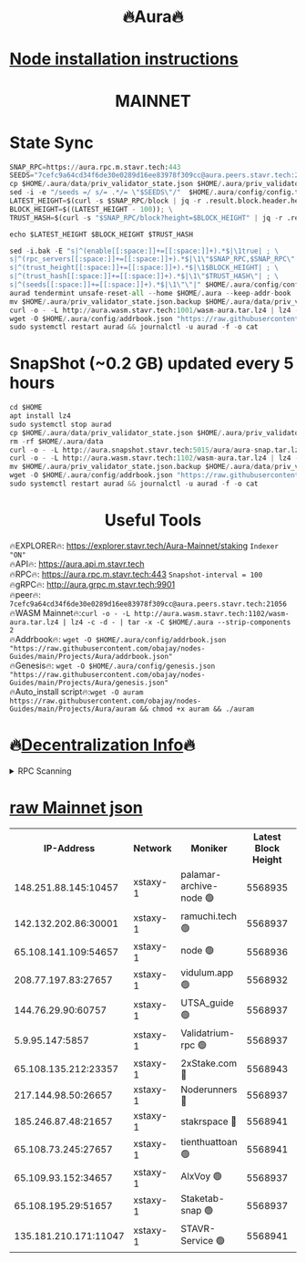 <h1 align="center"> 🔥Aura🔥</h1>

[Node installation instructions](https://github.com/obajay/nodes-Guides/tree/main/Projects/Aura)
=
<h1 align="center"> MAINNET</h1>


# State Sync
```python
SNAP_RPC=https://aura.rpc.m.stavr.tech:443
SEEDS="7cefc9a64cd34f6de30e0289d16ee83978f309cc@aura.peers.stavr.tech:21056"
cp $HOME/.aura/data/priv_validator_state.json $HOME/.aura/priv_validator_state.json.backup
sed -i -e "/seeds =/ s/= .*/= \"$SEEDS\"/"  $HOME/.aura/config/config.toml
LATEST_HEIGHT=$(curl -s $SNAP_RPC/block | jq -r .result.block.header.height); \
BLOCK_HEIGHT=$((LATEST_HEIGHT - 100)); \
TRUST_HASH=$(curl -s "$SNAP_RPC/block?height=$BLOCK_HEIGHT" | jq -r .result.block_id.hash)

echo $LATEST_HEIGHT $BLOCK_HEIGHT $TRUST_HASH

sed -i.bak -E "s|^(enable[[:space:]]+=[[:space:]]+).*$|\1true| ; \
s|^(rpc_servers[[:space:]]+=[[:space:]]+).*$|\1\"$SNAP_RPC,$SNAP_RPC\"| ; \
s|^(trust_height[[:space:]]+=[[:space:]]+).*$|\1$BLOCK_HEIGHT| ; \
s|^(trust_hash[[:space:]]+=[[:space:]]+).*$|\1\"$TRUST_HASH\"| ; \
s|^(seeds[[:space:]]+=[[:space:]]+).*$|\1\"\"|" $HOME/.aura/config/config.toml
aurad tendermint unsafe-reset-all --home $HOME/.aura --keep-addr-book
mv $HOME/.aura/priv_validator_state.json.backup $HOME/.aura/data/priv_validator_state.json
curl -o - -L http://aura.wasm.stavr.tech:1001/wasm-aura.tar.lz4 | lz4 -c -d - | tar -x -C $HOME/.aura --strip-components 2
wget -O $HOME/.aura/config/addrbook.json "https://raw.githubusercontent.com/obajay/nodes-Guides/main/Projects/Aura/addrbook.json"
sudo systemctl restart aurad && journalctl -u aurad -f -o cat
```
# SnapShot (~0.2 GB) updated every 5 hours
```python
cd $HOME
apt install lz4
sudo systemctl stop aurad
cp $HOME/.aura/data/priv_validator_state.json $HOME/.aura/priv_validator_state.json.backup
rm -rf $HOME/.aura/data
curl -o - -L http://aura.snapshot.stavr.tech:5015/aura/aura-snap.tar.lz4 | lz4 -c -d - | tar -x -C $HOME/.aura --strip-components 2
curl -o - -L http://aura.wasm.stavr.tech:1102/wasm-aura.tar.lz4 | lz4 -c -d - | tar -x -C $HOME/.aura --strip-components 2
mv $HOME/.aura/priv_validator_state.json.backup $HOME/.aura/data/priv_validator_state.json
wget -O $HOME/.aura/config/addrbook.json "https://raw.githubusercontent.com/obajay/nodes-Guides/main/Projects/Aura/addrbook.json"
sudo systemctl restart aurad && journalctl -u aurad -f -o cat
```

 <h1 align="center"> Useful Tools</h1>

🔥EXPLORER🔥:     https://explorer.stavr.tech/Aura-Mainnet/staking        `Indexer "ON"` \
🔥API🔥:          https://aura.api.m.stavr.tech \
🔥RPC🔥:          https://aura.rpc.m.stavr.tech:443              `Snapshot-interval = 100` \
🔥gRPC🔥:         http://aura.grpc.m.stavr.tech:9901 \
🔥peer🔥:         `7cefc9a64cd34f6de30e0289d16ee83978f309cc@aura.peers.stavr.tech:21056` \
🔥WASM Mainnet🔥:`curl -o - -L http://aura.wasm.stavr.tech:1102/wasm-aura.tar.lz4 | lz4 -c -d - | tar -x -C $HOME/.aura --strip-components 2` \
🔥Addrbook🔥:  `wget -O $HOME/.aura/config/addrbook.json "https://raw.githubusercontent.com/obajay/nodes-Guides/main/Projects/Aura/addrbook.json"` \
🔥Genesis🔥:  `wget -O $HOME/.aura/config/genesis.json "https://raw.githubusercontent.com/obajay/nodes-Guides/main/Projects/Aura/genesis.json"` \
🔥Auto_install script🔥:`wget -O auram https://raw.githubusercontent.com/obajay/nodes-Guides/main/Projects/Aura/auram && chmod +x auram && ./auram`

🔥[Decentralization Info](https://github.com/obajay/StateSync-snapshots/tree/main/Projects/Aura/Decentralization)🔥
=

<details>
<summary>RPC Scanning</summary>

<h2 align="center"> We scan nodes in real time every 4 hours. And we provide the final result of RPC endpoints.
We cannot influence the operation of these nodes in any way. </h2>


```python
If Voting Power is higher than 0 --> then the Node is a validator of the network and may be subject to attack and be a potential threat to the chain.
```
```python
We marked such validators with a red symbol
```

</details>

[raw Mainnet json](https://rpc-check.auram.stavr.tech/auram/rpcauram_result.json)
=



<table><tr><th>IP-Address</th><th>Network</th><th>Moniker</th><th>Latest Block Height</th><th>Earliest Block Height</th><th>Catching Up</th><th>Tx Index</th><th>Voting Power</th><th>Scan Time</th></tr><tr><td>148.251.88.145:10457</td><td>xstaxy-1</td><td>palamar-archive-node 🟢</td><td>5568935</td><td>1</td><td>False</td><td>on</td><td>0</td><td>2024-03-23T15:23:32.310856701UTC</td></tr><tr><td>142.132.202.86:30001</td><td>xstaxy-1</td><td>ramuchi.tech 🟢</td><td>5568937</td><td>1</td><td>False</td><td>on</td><td>0</td><td>2024-03-23T15:23:42.395195150UTC</td></tr><tr><td>65.108.141.109:54657</td><td>xstaxy-1</td><td>node 🟢</td><td>5568936</td><td>151001</td><td>False</td><td>on</td><td>0</td><td>2024-03-23T15:23:34.638085908UTC</td></tr><tr><td>208.77.197.83:27657</td><td>xstaxy-1</td><td>vidulum.app 🟢</td><td>5568932</td><td>3205801</td><td>False</td><td>on</td><td>0</td><td>2024-03-23T15:23:13.797639963UTC</td></tr><tr><td>144.76.29.90:60757</td><td>xstaxy-1</td><td>UTSA_guide 🟢</td><td>5568937</td><td>4778001</td><td>False</td><td>on</td><td>0</td><td>2024-03-23T15:23:41.943909074UTC</td></tr><tr><td>5.9.95.147:5857</td><td>xstaxy-1</td><td>Validatrium-rpc 🟢</td><td>5568937</td><td>4967682</td><td>False</td><td>on</td><td>0</td><td>2024-03-23T15:23:42.164888501UTC</td></tr><tr><td>65.108.135.212:23357</td><td>xstaxy-1</td><td>2xStake.com 🔴</td><td>5568943</td><td>5055501</td><td>False</td><td>off</td><td>530059</td><td>2024-03-23T15:24:14.172283045UTC</td></tr><tr><td>217.144.98.50:26657</td><td>xstaxy-1</td><td>Noderunners 🔴</td><td>5568937</td><td>5068001</td><td>False</td><td>off</td><td>2027135</td><td>2024-03-23T15:23:41.742409693UTC</td></tr><tr><td>185.246.87.48:21657</td><td>xstaxy-1</td><td>stakrspace 🔴</td><td>5568941</td><td>5122001</td><td>False</td><td>on</td><td>2000310</td><td>2024-03-23T15:24:03.335180290UTC</td></tr><tr><td>65.108.73.245:27657</td><td>xstaxy-1</td><td>tienthuattoan 🟢</td><td>5568941</td><td>5205795</td><td>False</td><td>on</td><td>0</td><td>2024-03-23T15:24:07.737562466UTC</td></tr><tr><td>65.109.93.152:34657</td><td>xstaxy-1</td><td>AlxVoy 🟢</td><td>5568937</td><td>5235523</td><td>False</td><td>on</td><td>0</td><td>2024-03-23T15:23:41.348641130UTC</td></tr><tr><td>65.108.195.29:51657</td><td>xstaxy-1</td><td>Staketab-snap 🟢</td><td>5568937</td><td>5329201</td><td>False</td><td>off</td><td>0</td><td>2024-03-23T15:23:41.039094185UTC</td></tr><tr><td>135.181.210.171:11047</td><td>xstaxy-1</td><td>STAVR-Service 🟢</td><td>5568941</td><td>5566001</td><td>False</td><td>on</td><td>0</td><td>2024-03-23T15:24:03.059076401UTC</td></tr></table>
